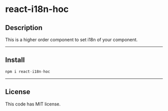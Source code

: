 # **react-i18n-hoc**

## **Description**
This is a higher order component to set i18n of your component.

---
## **Install**

```javascript
npm i react-i18n-hoc
```

---

## **License**
This code has MIT license.